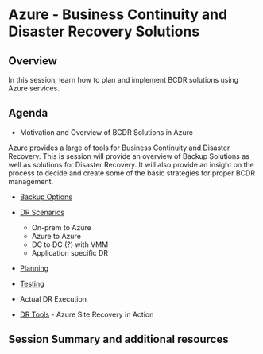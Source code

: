# Azure - Business Continuity and Disaster Recovery Solutions

## Overview

In this session, learn how to plan and implement BCDR solutions using Azure services.

## Agenda

- Motivation and Overview of BCDR Solutions in Azure

Azure provides a large of tools for Business Continuity and Disaster Recovery. This is session will provide an overview of Backup Solutions as well as solutions for Disaster Recovery. It will also provide an insight on the process to decide and create some of the basic strategies for proper BCDR management.

- [Backup Options](backup.md)
  
- [DR Scenarios](bcdroverview.md)
  - On-prem to Azure
  - Azure to Azure
  - DC to DC (?) with VMM
  - Application specific DR

- [Planning](drplanning.md)

- [Testing](drtesting.md)

- Actual DR Execution

- [DR Tools](siterecovery.md) - Azure Site Recovery in Action

## Session Summary and additional resources
